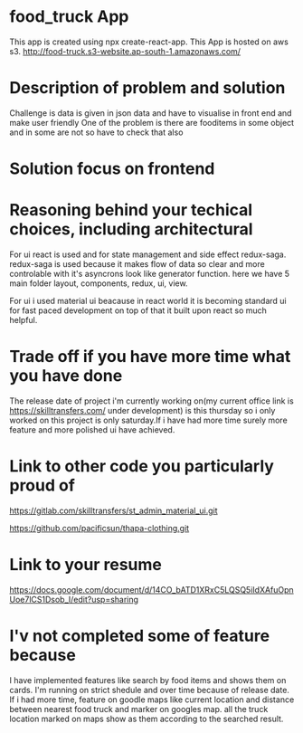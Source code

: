 # food_truck App

This app is created using npx create-react-app.
This App is hosted on aws s3.
http://food-truck.s3-website.ap-south-1.amazonaws.com/

# Description of problem and solution

Challenge is data is given in json data and have to visualise in front end and make user friendly
One of the problem is there are fooditems in some object and in some are not so have to check that also

# Solution focus on frontend

# Reasoning behind your techical choices, including architectural

For ui react is used and for state management and side effect redux-saga.
redux-saga is used because it makes flow of data so clear and more controlable with it's asyncrons look like generator function.
here we have 5 main folder layout, components, redux, ui, view.

For ui i used material ui beacause in react world it is becoming standard ui for fast paced development on top of that it built upon react so much helpful.

# Trade off if you have more time what you have done

The release date of project i'm currently working on(my current office link is https://skilltransfers.com/ under development) is this thursday so i only worked on this project is only saturday.If i have had more time surely more feature and more polished ui have achieved.

# Link to other code you particularly proud of

https://gitlab.com/skilltransfers/st_admin_material_ui.git

https://github.com/pacificsun/thapa-clothing.git

# Link to your resume

https://docs.google.com/document/d/14CO_bATD1XRxC5LQSQ5iIdXAfuOpnUoe7lCS1Dsob_I/edit?usp=sharing

# I'v not completed some of feature because

I have implemented features like search by food items and shows them on cards.
I'm running on strict shedule and over time because of release date.
If i had more time, feature on goodle maps like current location and distance between nearest food truck and marker on googles map. all the truck location marked on maps show as them according to the searched result.
